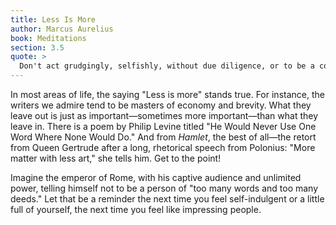 ```yaml
---
title: Less Is More
author: Marcus Aurelius
book: Meditations
section: 3.5
quote: >
  Don't act grudgingly, selfishly, without due diligence, or to be a contrarian. Don't overdress your thought in fine language. Don't be a person of too many words and too many deeds...Be cheerful, not wanting outside help or the relief others might bring. A person needs to stand on their own, not be propped up.
---
```


In most areas of life, the saying "Less is more" stands true. For instance, the writers we admire tend to be masters of economy and brevity. What they leave out is just as important—sometimes more important—than what they leave in. There is a poem by Philip Levine titled "He Would Never Use One Word Where None Would Do." And from _Hamlet_, the best of all—the retort from Queen Gertrude after a long, rhetorical speech from Polonius: "More matter with less art," she tells him. Get to the point!

Imagine the emperor of Rome, with his captive audience and unlimited power, telling himself not to be a person of "too many words and too many deeds." Let that be a reminder the next time you feel self-indulgent or a little full of yourself, the next time you feel like impressing people.
